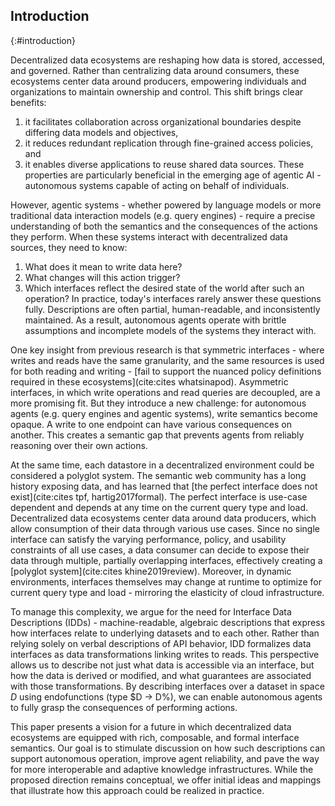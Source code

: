 ## Introduction
{:#introduction}

Decentralized data ecosystems are reshaping how data is stored, accessed, and governed.
Rather than centralizing data around consumers, these ecosystems center data around producers,
empowering individuals and organizations to maintain ownership and control.
This shift brings clear benefits:
1. it facilitates collaboration across organizational boundaries despite differing data models and objectives,
2. it reduces redundant replication through fine-grained access policies, and
3. it enables diverse applications to reuse shared data sources.
These properties are particularly beneficial in the emerging age of agentic AI -
autonomous systems capable of acting on behalf of individuals.

However, agentic systems -
whether powered by language models or more traditional data interaction models (e.g. query engines) -
require a precise understanding of both the semantics and the consequences of the actions they perform.
When these systems interact with decentralized data sources, they need to know:
1. What does it mean to write data here?
2. What changes will this action trigger?
3. Which interfaces reflect the desired state of the world after such an operation?
In practice, today's interfaces rarely answer these questions fully.
Descriptions are often partial, human-readable, and inconsistently maintained.
As a result, 
autonomous agents operate with brittle assumptions and incomplete models of the systems they interact with.

One key insight from previous research is that symmetric interfaces - 
where writes and reads have the same granularity, and the same resources is used for both reading and writing -
[fail to support the nuanced policy definitions required in these ecosystems](cite:cites whatsinapod).
Asymmetric interfaces,
in which write operations and read queries are decoupled, are a more promising fit.
But they introduce a new challenge:
for autonomous agents (e.g. query engines and agentic systems), write semantics become opaque.
A write to one endpoint can have various consequences on another.
This creates a semantic gap that prevents agents from reliably reasoning over their own actions.

At the same time, each datastore in a decentralized environment could be considered a polyglot system.
The semantic web community has a long history exposing data, and has learned that [the perfect interface does not exist](cite:cites tpf, hartig2017formal).
The perfect interface is use-case dependent and depends at any time on the current query type and load. 
Decentralized data ecosystems center data around data producers, which allow consumption of their data through various use cases.
Since no single interface can satisfy the varying performance, policy, and usability constraints of all use cases, a data consumer can decide to expose their data through multiple, partially overlapping interfaces, effectively creating a [polyglot system](cite:cites khine2019review).
Moreover, in dynamic environments,
interfaces themselves may change at runtime to optimize for current query type and load - 
mirroring the elasticity of cloud infrastructure.

To manage this complexity, we argue for the need for Interface Data Descriptions (IDDs) -
machine-readable, algebraic descriptions that express how interfaces relate to underlying datasets and to each other.
Rather than relying solely on verbal descriptions of API behavior,
IDD formalizes data interfaces as data transformations linking writes to reads.
This perspective allows us to describe not just what data is accessible via an interface,
but how the data is derived or modified, and what guarantees are associated with those transformations.
By describing interfaces over a dataset in space $D$ using endofunctions (type $D -> D%),
we can enable autonomous agents to fully grasp the consequences of performing actions.

This paper presents a vision for a future in which decentralized data ecosystems are equipped with rich,
composable, and formal interface semantics.
Our goal is to stimulate discussion on how such descriptions can support autonomous operation,
improve agent reliability, and pave the way for more interoperable and adaptive knowledge infrastructures.
While the proposed direction remains conceptual,
we offer initial ideas and mappings that illustrate how this approach could be realized in practice.
